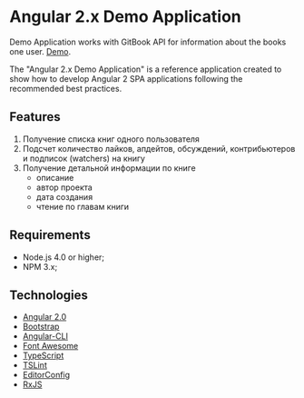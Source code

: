 Angular 2.x Demo Application
============================

Demo Application works with GitBook API for information about the books one user. [Demo](http://nixsolutions.github.io/demo-ng1-trend).

The "Angular 2.x Demo Application" is a reference application created to show how
to develop Angular 2 SPA applications following the recommended best practices.

Features
--------

1. Получение списка книг одного пользователя
2. Подсчет количество лайков, апдейтов, обсуждений, контрибьютеров и подписок (watchers) на книгу
3. Получение детальной информации по книге
    * описание
    * автор проекта
    * дата создания
    * чтение по главам книги

Requirements
------------

  * Node.js 4.0 or higher;
  * NPM 3.x;

Technologies
------------

* [Angular 2.0](https://angular.io)
* [Bootstrap](http://getbootstrap.com)
* [Angular-CLI](https://github.com/angular/angular-cli)
* [Font Awesome](http://fontawesome.io)
* [TypeScript](https://www.typescriptlang.org/)
* [TSLint](https://palantir.github.io/tslint/)
* [EditorConfig](http://editorconfig.org/)
* [RxJS](http://reactivex.io/rxjs/)
